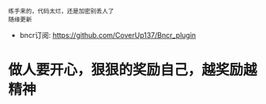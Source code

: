 ```
练手来的，代码太烂，还是加密别丢人了
随缘更新
```

- bncr订阅: https://github.com/CoverUp137/Bncr_plugin
# 做人要开心，狠狠的奖励自己，越奖励越精神
